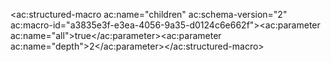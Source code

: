 
<ac:structured-macro ac:name="children" ac:schema-version="2" ac:macro-id="a3835e3f-e3ea-4056-9a35-d0124c6e662f"><ac:parameter ac:name="all">true</ac:parameter><ac:parameter ac:name="depth">2</ac:parameter></ac:structured-macro>
